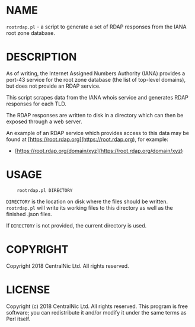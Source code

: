 # NAME

`rootrdap.pl` - a script to generate a set of RDAP responses from the IANA root zone database.

# DESCRIPTION

As of writing, the Internet Assigned Numbers Authority (IANA) provides a port-43 service for the
root zone database (the list of top-level domains), but does not provide an RDAP service.

This script scrapes data from the IANA whois service and generates RDAP responses for each TLD.

The RDAP responses are written to disk in a directory which can then be exposed through a web
server.

An example of an RDAP service which provides access to this data may be found at
[https://root.rdap.org](https://root.rdap.org), for example:

- [https://root.rdap.org/domain/xyz](https://root.rdap.org/domain/xyz)

# USAGE

        rootrdap.pl DIRECTORY

`DIRECTORY` is the location on disk where the files should be written. `rootrdap.pl` will write
its working files to this directory as well as the finished .json files.

If `DIRECTORY` is not provided, the current directory is used.

# COPYRIGHT

Copyright 2018 CentralNic Ltd. All rights reserved.

# LICENSE

Copyright (c) 2018 CentralNic Ltd. All rights reserved. This program is
free software; you can redistribute it and/or modify it under the same
terms as Perl itself.
